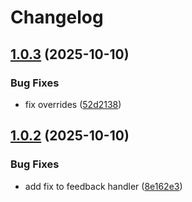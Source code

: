 # Changelog

## [1.0.3](https://github.com/muralimanoharv/material-ai/compare/v1.0.2...v1.0.3) (2025-10-10)


### Bug Fixes

* fix overrides ([52d2138](https://github.com/muralimanoharv/material-ai/commit/52d213800f33ef574d0632e79f2f32e77d9f9526))

## [1.0.2](https://github.com/muralimanoharv/material-ai/compare/v1.0.1...v1.0.2) (2025-10-10)


### Bug Fixes

* add fix to feedback handler ([8e162e3](https://github.com/muralimanoharv/material-ai/commit/8e162e3cc1bd2e2ecfdaa71b8ed0509e8e37a332))
